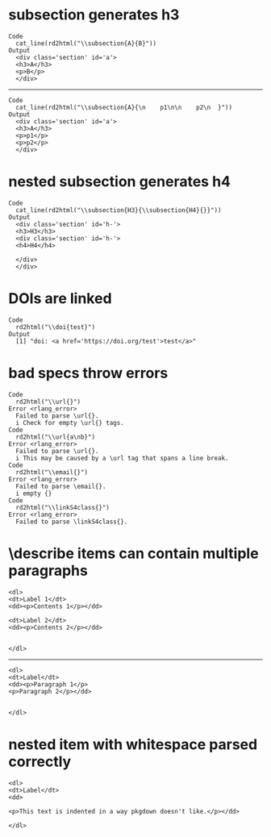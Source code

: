 # subsection generates h3

    Code
      cat_line(rd2html("\\subsection{A}{B}"))
    Output
      <div class='section' id='a'>
      <h3>A</h3>
      <p>B</p>
      </div>

---

    Code
      cat_line(rd2html("\\subsection{A}{\n    p1\n\n    p2\n  }"))
    Output
      <div class='section' id='a'>
      <h3>A</h3>
      <p>p1</p>
      <p>p2</p>
      </div>

# nested subsection generates h4

    Code
      cat_line(rd2html("\\subsection{H3}{\\subsection{H4}{}}"))
    Output
      <div class='section' id='h-'>
      <h3>H3</h3>
      <div class='section' id='h-'>
      <h4>H4</h4>
      
      </div>
      </div>

# DOIs are linked

    Code
      rd2html("\\doi{test}")
    Output
      [1] "doi: <a href='https://doi.org/test'>test</a>"

# bad specs throw errors

    Code
      rd2html("\\url{}")
    Error <rlang_error>
      Failed to parse \url{}.
      i Check for empty \url{} tags.
    Code
      rd2html("\\url{a\nb}")
    Error <rlang_error>
      Failed to parse \url{}.
      i This may be caused by a \url tag that spans a line break.
    Code
      rd2html("\\email{}")
    Error <rlang_error>
      Failed to parse \email{}.
      i empty {}
    Code
      rd2html("\\linkS4class{}")
    Error <rlang_error>
      Failed to parse \linkS4class{}.

# \describe items can contain multiple paragraphs

    <dl>
    <dt>Label 1</dt>
    <dd><p>Contents 1</p></dd>
    
    <dt>Label 2</dt>
    <dd><p>Contents 2</p></dd>
    
    
    </dl>

---

    <dl>
    <dt>Label</dt>
    <dd><p>Paragraph 1</p>
    <p>Paragraph 2</p></dd>
    
    
    </dl>

# nested item with whitespace parsed correctly

    <dl>
    <dt>Label</dt>
    <dd>
    
    <p>This text is indented in a way pkgdown doesn't like.</p></dd>
    
    </dl>

